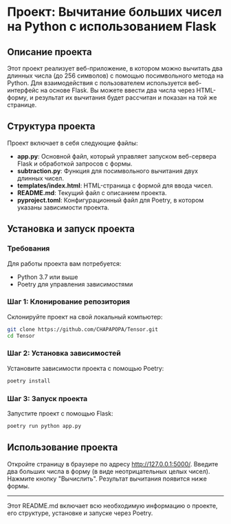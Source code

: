 # Проект: Вычитание больших чисел на Python с использованием Flask

## Описание проекта

Этот проект реализует веб-приложение, в котором можно вычитать два длинных числа (до 256 символов) с помощью посимвольного метода на Python. Для взаимодействия с пользователем используется веб-интерфейс на основе Flask. Вы можете ввести два числа через HTML-форму, и результат их вычитания будет рассчитан и показан на той же странице.

## Структура проекта

Проект включает в себя следующие файлы:

- **app.py**: Основной файл, который управляет запуском веб-сервера Flask и обработкой запросов с формы.
- **subtraction.py**: Функция для посимвольного вычитания двух длинных чисел.
- **templates/index.html**: HTML-страница с формой для ввода чисел.
- **README.md**: Текущий файл с описанием проекта.
- **pyproject.toml**: Конфигурационный файл для Poetry, в котором указаны зависимости проекта.

## Установка и запуск проекта

### Требования

Для работы проекта вам потребуется:

- Python 3.7 или выше
- Poetry для управления зависимостями

### Шаг 1: Клонирование репозитория

Склонируйте проект на свой локальный компьютер:

```bash
git clone https://github.com/CHAPAPOPA/Tensor.git
cd Tensor
```

### Шаг 2: Установка зависимостей

Установите зависимости проекта с помощью Poetry:

```bash
poetry install
```

### Шаг 3: Запуск проекта

Запустите проект с помощью Flask:

```bash
poetry run python app.py
```

## Использование проекта

Откройте страницу в браузере по адресу http://127.0.0.1:5000/.
Введите два больших числа в форму (в виде неотрицательных целых чисел).
Нажмите кнопку "Вычислить".
Результат вычитания появится ниже формы.

--------------------------------
Этот README.md включает всю необходимую информацию о проекте, его структуре, установке и запуске через Poetry.

